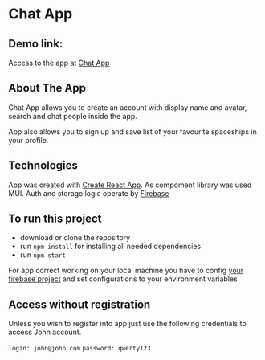 # Chat App

## Demo link:

Access to the app at [Chat App](https://atiragramk.github.io/chat_app)

## About The App

Chat App allows you to create an account with display name and avatar, search and chat people inside the app.

App also allows you to sign up and save list of your favourite spaceships in your profile.

## Technologies

App was created with [Create React App](https://github.com/facebook/create-react-app).
As compoment library was used MUI.
Auth and storage logic operate by [Firebase](https://console.firebase.google.com/)

## To run this project

- download or clone the repository
- run `npm install` for installing all needed dependencies
- run `npm start`

For app correct working on your local machine you have to config [your firebase project](https://firebase.google.com/docs/web/setup?authuser=0) and set configurations to your environment variables

## Access without registration

Unless you wish to register into app just use the following credentials to access John account.

`login: john@john.com`
`password: qwerty123`
